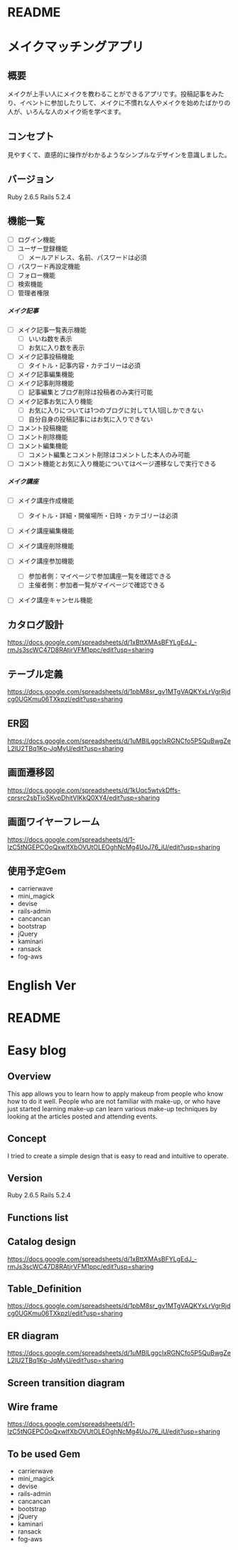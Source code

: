 # README

# メイクマッチングアプリ

## 概要
メイクが上手い人にメイクを教わることができるアプリです。投稿記事をみたり、イベントに参加したりして、メイクに不慣れな人やメイクを始めたばかりの人が、いろんな人のメイク術を学べます。

## コンセプト
見やすくて、直感的に操作がわかるようなシンプルなデザインを意識しました。

## バージョン
Ruby 2.6.5
Rails 5.2.4

## 機能一覧
- [ ] ログイン機能
- [ ] ユーザー登録機能
  - [ ] メールアドレス、名前、パスワードは必須
- [ ] パスワード再設定機能
- [ ] フォロー機能
- [ ] 検索機能
- [ ] 管理者権限

##### メイク記事
- [ ] メイク記事一覧表示機能
  - [ ] いいね数を表示
  - [ ] お気に入り数を表示
- [ ] メイク記事投稿機能
  - [ ] タイトル・記事内容・カテゴリーは必須
- [ ] メイク記事編集機能
- [ ] メイク記事削除機能
  - [ ] 記事編集とブログ削除は投稿者のみ実行可能
- [ ] メイク記事お気に入り機能
  - [ ] お気に入りについては1つのブログに対して1人1回しかできない
  - [ ] 自分自身の投稿記事にはお気に入りできない
- [ ] コメント投稿機能
- [ ] コメント削除機能
- [ ] コメント編集機能
  - [ ] コメント編集とコメント削除はコメントした本人のみ可能
- [ ] コメント機能とお気に入り機能についてはページ遷移なしで実行できる

##### メイク講座
- [ ] メイク講座作成機能
  - [ ] タイトル・詳細・開催場所・日時・カテゴリーは必須
- [ ] メイク講座編集機能
- [ ] メイク講座削除機能
- [ ] メイク講座参加機能
  - [ ] 参加者側：マイページで参加講座一覧を確認できる
  - [ ] 主催者側：参加者一覧がマイページで確認できる
- [ ] メイク講座キャンセル機能


## カタログ設計
https://docs.google.com/spreadsheets/d/1xBttXMAsBFYLgEdJ_-rmJs3scWC47D8RAtjrVFM1ppc/edit?usp=sharing

## テーブル定義
https://docs.google.com/spreadsheets/d/1pbM8sr_gv1MTgVAQKYxLrVgrRjdcg0UGKmu06TXkpzI/edit?usp=sharing

## ER図
https://docs.google.com/spreadsheets/d/1uMBlLggcIxRGNCfo5P5QuBwgZeL2lU2TBq1Kp-JqMyU/edit?usp=sharing

## 画面遷移図
https://docs.google.com/spreadsheets/d/1kUqc5wtvkDffs-cprsrc2sbTioSKvpDhitVlKkQ0XY4/edit?usp=sharing

## 画面ワイヤーフレーム
https://docs.google.com/spreadsheets/d/1-lzC5tNGEPCOoQxwlfXbOVUtOLEOghNcMg4UoJ76_iU/edit?usp=sharing


## 使用予定Gem
* carrierwave
* mini_magick
* devise
* rails-admin
* cancancan
* bootstrap
* jQuery
* kaminari
* ransack
* fog-aws


# English Ver

# README

# Easy blog

## Overview
This app allows you to learn how to apply makeup from people who know how to do it well. People who are not familiar with make-up, or who have just started learning make-up can learn various make-up techniques by looking at the articles posted and attending events.

## Concept
I tried to create a simple design that is easy to read and intuitive to operate.

## Version
Ruby 2.6.5
Rails 5.2.4

## Functions list


## Catalog design
https://docs.google.com/spreadsheets/d/1xBttXMAsBFYLgEdJ_-rmJs3scWC47D8RAtjrVFM1ppc/edit?usp=sharing

## Table_Definition
https://docs.google.com/spreadsheets/d/1pbM8sr_gv1MTgVAQKYxLrVgrRjdcg0UGKmu06TXkpzI/edit?usp=sharing

## ER diagram
https://docs.google.com/spreadsheets/d/1uMBlLggcIxRGNCfo5P5QuBwgZeL2lU2TBq1Kp-JqMyU/edit?usp=sharing

## Screen transition diagram


## Wire frame
https://docs.google.com/spreadsheets/d/1-lzC5tNGEPCOoQxwlfXbOVUtOLEOghNcMg4UoJ76_iU/edit?usp=sharing



## To be used Gem
* carrierwave
* mini_magick
* devise
* rails-admin
* cancancan
* bootstrap
* jQuery
* kaminari
* ransack
* fog-aws
